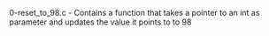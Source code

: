 0-reset_to_98.c - Contains a function that takes a pointer to an int as parameter and updates the value it points to to 98
